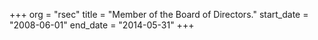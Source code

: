 +++
org        = "rsec"
title      = "Member of the Board of Directors."
start_date = "2008-06-01"
end_date   = "2014-05-31"
+++
